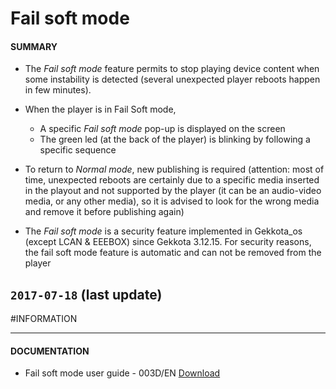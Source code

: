 # Fail soft mode

#### **SUMMARY**
- The *Fail soft mode* feature permits to stop playing device content when some instability is detected (several unexpected player reboots happen in few minutes).
- When the player is in Fail Soft mode,
	- A specific *Fail soft mode* pop-up is displayed on the screen
	- The green led (at the back of the player) is blinking by following a specific sequence

- To return to *Normal mode*, new publishing is required (attention: most of time, unexpected reboots are certainly due to a specific media inserted in the playout and not supported by the player (it can be an audio-video media, or any other media), so it is advised to look for the wrong media and remove it before publishing again)

- The *Fail soft mode* is a security feature implemented in Gekkota_os (except LCAN & EEEBOX) since Gekkota 3.12.15. For security reasons, the fail soft mode feature is automatic and can not be removed from the player

## `2017-07-18` (last update)

#INFORMATION
***********************************************************************
#### **DOCUMENTATION**
- Fail soft mode user guide - 003D/EN [Download](https://github.com/Qeedji/archives/blob/master/downloads/application-notes/Fail-Soft-Mode-behaviour-003D_en.pdf)





